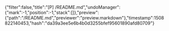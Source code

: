 {"filter":false,"title":"[P] /README.md","undoManager":{"mark":-1,"position":-1,"stack":[]},"preview":{"path":"/README.md","previewer":"preview.markdown"},"timestamp":1508822140453,"hash":"da39a3ee5e6b4b0d3255bfef95601890afd80709"}